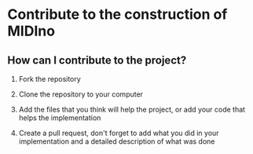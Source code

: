 # Contribute to the construction of MIDIno

## How can I contribute to the project?

1. Fork the repository

2. Clone the repository to your computer

3. Add the files that you think will help the project, or add your code that helps the implementation
4. Create a pull request, don't forget to add what you did in your implementation and a detailed description of what was done